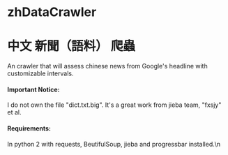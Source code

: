 # zhDataCrawler
# 中文 新聞（語料） 爬蟲

An crawler that will assess chinese news from Google's headline with customizable intervals.
#### Important Notice:
I do not own the file "dict.txt.big". It's a great work from jieba team, "fxsjy" et al.
#### Requirements:
In python 2 with requests, BeutifulSoup, jieba and progressbar installed.\n
